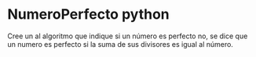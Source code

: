 # NumeroPerfecto python
Cree un al algoritmo que indique si un número es perfecto no, se dice que un numero es perfecto si la suma de sus divisores es igual al número.
